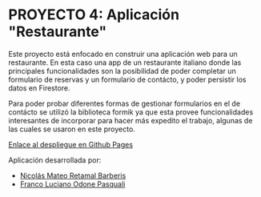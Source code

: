 # PROYECTO 4: Aplicación "Restaurante"

Este proyecto está enfocado en construir una aplicación web para un restaurante. En esta caso una app de un restaurante italiano donde las 
principales funcionalidades son la posibilidad de poder completar un formulario de reservas y un formulario de contácto, y poder persistir los datos en Firestore.

 Para poder probar diferentes formas de gestionar formularios en el de contácto se utilizó la biblioteca formik ya que esta provee funcionalidades interesantes de incorporar para hacer más expedito el trabajo, algunas de las cuales se usaron en este proyecto.   

[Enlace al despliegue en Github Pages](https://franco-odone.github.io/proyecto4M2BUDD-restaurantApp/)

Aplicación desarrollada por:

- [Nicolás Mateo Retamal Barberis](https://github.com/nretamalb)
- [Franco Luciano Odone Pasquali](https://github.com/Franco-Odone)